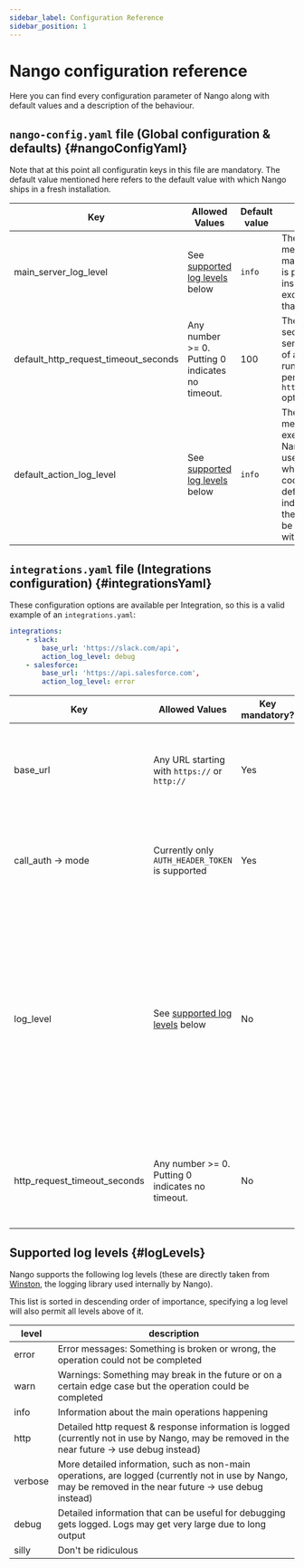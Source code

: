 ```yaml
---
sidebar_label: Configuration Reference
sidebar_position: 1
---
```


# Nango configuration reference

Here you can find every configuration parameter of Nango along with default values and a description of the behaviour.

## `nango-config.yaml` file (Global configuration & defaults) {#nangoConfigYaml}
Note that at this point all configuratin keys in this file are mandatory. The default value mentioned here refers to the default value with which Nango ships in a fresh installation.

| Key | Allowed Values | Default value | Description |
|---|---|---|---|
| main_server_log_level | See [supported log levels](#logLevels) below | `info` | The minimum log level of log messages emitted from the main Nango server code. This is pretty much everything inside of the Nango server except for the Actions code that runs inside the runtime |
| default_http_request_timeout_seconds | Any number >= 0. Putting 0 indicates no timeout. | 100 | The default timeout (in seconds) of HTTP requests sent as part of the execution of an Action in the Nango runtime. Can be overwritten per Integration with the `http_request_timeout_seconds` option |
| default_action_log_level | See [supported log levels](#logLevels) below | `info` | The minimum log level of log messages emitted from the execution of an Action in Nango. This applies to both user defined log messages, which are part of the Action code, as well as system defined log messages which indicate the start and end of the Action's execution. Can be overwritten per Integration with the `log_level` option |


## `integrations.yaml` file (Integrations configuration) {#integrationsYaml}
These configuration options are available per Integration, so this is a valid example of an `integrations.yaml`:
```yaml
integrations:
    - slack:
        base_url: 'https://slack.com/api',
        action_log_level: debug
    - salesforce:
        base_url: 'https://api.salesforce.com',
        action_log_level: error
```

| Key | Allowed Values | Key mandatory? | Default value | Description |
|---|---|---|---|---|
| base_url | Any URL starting with `https://` or `http://` | Yes | __n/a, must be supplied by the user__ | The base URL which will be prepended on any http request made from Actions in this Integration. See [[ACTION DOCU]] for details |
| call_auth -> mode | Currently only `AUTH_HEADER_TOKEN` is supported | Yes | `AUTH_HEADER_TOKEN` | How authorization works for the API, `AUTH_HEADER_TOKEN` means Nango will add an `Authorization: Beaer XXXXXXXXX` header |
| log_level | See [supported log levels](#logLevels) below | No | Falls back to `default_action_log_level` if not supplied | The minimum log level of log messages emitted from the execution of an Action from this Integration in Nango. This applies to both user defined log messages, which are part of the Action code, as well as system defined log messages which indicate the start and end of the Action's execution. |
| http_request_timeout_seconds | Any number >= 0. Putting 0 indicates no timeout. | No | Falls back to `default_http_request_timeout_seconds` if not supplied | The default timeout (in seconds) of HTTP requests sent as part of the execution of an Action in the Nango runtime. |

## Supported log levels {#logLevels}
Nango supports the following log levels (these are directly taken from [Winston](https://github.com/winstonjs/winston#logging-levels), the logging library used internally by Nango).

This list is sorted in descending order of importance, specifying a log level will also permit all levels above of it.

| level | description |
|---|---|
| error | Error messages: Something is broken or wrong, the operation could not be completed |
|  warn | Warnings: Something may break in the future or on a certain edge case but the operation could be completed |
| info | Information about the main operations happening |
| http | Detailed http request & response information is logged (currently not in use by Nango, may be removed in the near future -> use debug instead) |
| verbose | More detailed information, such as non-main operations, are logged (currently not in use by Nango, may be removed in the near future -> use debug instead) |
| debug | Detailed information that can be useful for debugging gets logged. Logs may get very large due to long output |
| silly | Don't be ridiculous |